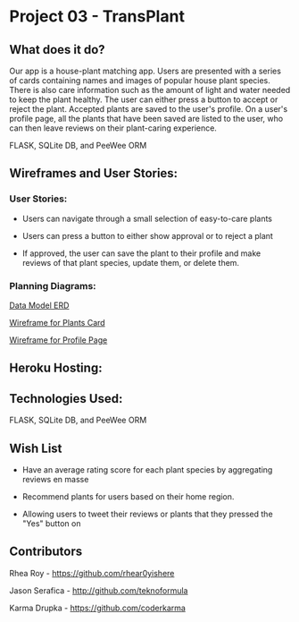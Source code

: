# Project 03 - TransPlant 

## What does it do?

Our app is a house-plant matching app. Users are presented with a series of cards containing names and images of popular house plant species. There is also care information such as the amount of light and water needed to keep the plant healthy. The user can either press a button to accept or reject the plant. Accepted plants are saved to the user's profile. On a user's profile page, all the plants that have been saved are listed to the user, who can then leave reviews on their plant-caring experience.

FLASK, SQLite DB, and PeeWee ORM

## Wireframes and User Stories:

### User Stories: 

- Users can navigate through a small selection of easy-to-care plants

- Users can press a button to either show approval or to reject a plant

- If approved, the user can save the plant to their profile and make reviews of that plant species, update them, or delete them.

### Planning Diagrams:

[Data Model ERD](docs/ERD.png)

[Wireframe for Plants Card](docs/wireframe.jpg)

[Wireframe for Profile Page](docs/wireframe2.jpg)

## Heroku Hosting:

## Technologies Used:

FLASK, SQLite DB, and PeeWee ORM

## Wish List

- Have an average rating score for each plant species by aggregating reviews en masse

- Recommend plants for users based on their home region.

- Allowing users to tweet their reviews or plants that they pressed the "Yes" button on

## Contributors

Rhea Roy - https://github.com/rhear0yishere

Jason Serafica - http://github.com/teknoformula

Karma Drupka - https://github.com/coderkarma 

